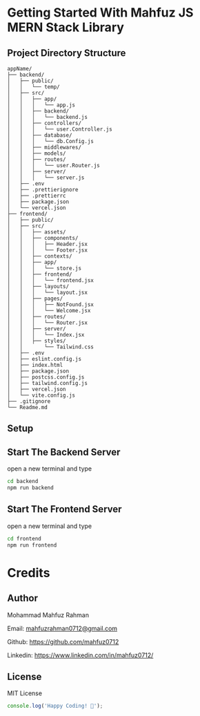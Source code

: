 # Getting Started With Mahfuz JS MERN Stack Library

## Project Directory Structure
```
appName/
├── backend/
│   ├── public/
│   │   └── temp/
│   ├── src/
│   │   ├── app/
│   │   │   └── app.js
│   │   ├── backend/
│   │   │   └── backend.js
│   │   ├── controllers/
│   │   │   └── user.Controller.js
│   │   ├── database/
│   │   │   └── db.Config.js
│   │   ├── middlewares/
│   │   ├── models/
│   │   ├── routes/
│   │   │   └── user.Router.js
│   │   ├── server/
│   │   │   └── server.js
│   ├── .env
│   ├── .prettierignore
│   ├── .prettierrc
│   ├── package.json
│   └── vercel.json
├── frontend/
│   ├── public/
│   ├── src/
│   │   ├── assets/
│   │   ├── components/
│   │   │   ├── Header.jsx
│   │   │   └── Footer.jsx
│   │   ├── contexts/
│   │   ├── app/
│   │   │   └── store.js
│   │   ├── frontend/
│   │   │   └── frontend.jsx
│   │   ├── layouts/
│   │   │   └── layout.jsx
│   │   ├── pages/
│   │   │   ├── NotFound.jsx
│   │   │   └── Welcome.jsx
│   │   ├── routes/
│   │   │   └── Router.jsx
│   │   ├── server/
│   │   │   └── Index.jsx
│   │   ├── styles/
│   │       └── Tailwind.css
│   ├── .env
│   ├── eslint.config.js
│   ├── index.html
│   ├── package.json
│   ├── postcss.config.js
│   ├── tailwind.config.js
│   ├── vercel.json
│   └── vite.config.js
├── .gitignore
└── Readme.md
```
## Setup

## Start The Backend Server
open a new terminal and type
```bash
cd backend
npm run backend
```

## Start The Frontend Server
open a new terminal and type
```bash
cd frontend
npm run frontend
```
# Credits

## Author
Mohammad Mahfuz Rahman

Email: mahfuzrahman0712@gmail.com 

Github: https://github.com/mahfuz0712

Linkedin: https://www.linkedin.com/in/mahfuz0712/


## License
MIT License


```javascript
console.log('Happy Coding! 🚀');
```
